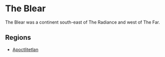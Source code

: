 # The Blear

<meta property="og:description" content="The Blear was a continent south-east of The Radiance and west of The Far.">

The Blear was a continent south-east of The Radiance and west of The Far.

## Regions

- [Apoctlitetlan](apoctlitetlan.md)